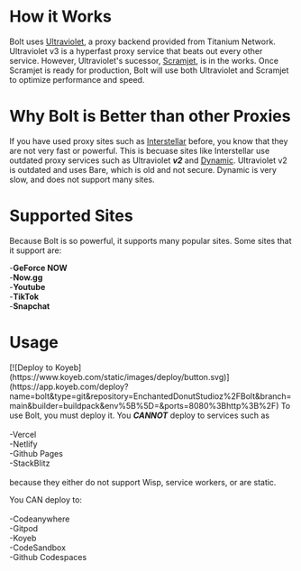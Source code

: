 <h1>
  <b>
    How it Works
  </b>
</h1>
<p>
  Bolt uses <a href="https://github.com/titaniumnetwork-dev/Ultraviolet">Ultraviolet</a>, a proxy backend provided from Titanium Network. Ultraviolet v3 is a hyperfast proxy service that beats out every other service. However, Ultraviolet's sucessor, <a href="https://github.com/MercuryWorkshop/scramjet">Scramjet</a>, is in the works. Once Scramjet is ready for production, Bolt will use both Ultraviolet and Scramjet to optimize performance and speed.
</p>
<h1>
  <b>
    Why Bolt is Better than other Proxies
  </b>
</h1>
<p>
  If you have used proxy sites such as <a href="https://github.com/UseInterstellar/Interstellar">Interstellar</a> before, you know that they are not very fast or powerful. This is becuase sites like Interstellar use outdated proxy services such as Ultraviolet <b><i>v2</i></b> and <a href="https://github.com/NebulaServices/Dynamic">Dynamic</a>. Ultraviolet v2 is outdated and uses Bare, which is old and not secure. Dynamic is very slow, and does not support many sites.
</p>
<h1>
  <b>
    Supported Sites
  </b>
</h1>
<p>
  Because Bolt is so powerful, it supports many popular sites. Some sites that it support are:

  -<b>GeForce NOW</b><br>
  -<b>Now.gg</b><br>
  -<b>Youtube</b><br>
  -<b>TikTok</b><br>
  -<b>Snapchat</b><br>
</p>
<h1>
  <b>
    Usage
  </b>
</h1>
<p>
  [![Deploy to Koyeb](https://www.koyeb.com/static/images/deploy/button.svg)](https://app.koyeb.com/deploy?name=bolt&type=git&repository=EnchantedDonutStudioz%2FBolt&branch=main&builder=buildpack&env%5B%5D=&ports=8080%3Bhttp%3B%2F)
  To use Bolt, you must deploy it. You <b><i>CANNOT</i></b> deploy to services such as <br><br>
  -Vercel<br>
  -Netlify<br>
  -Github Pages<br>
  -StackBlitz<br><br>
  because they either do not support Wisp, service workers, or are static.<br>

  You CAN deploy to:<br><br>
  -Codeanywhere<br>
  -Gitpod<br>
  -Koyeb<br>
  -CodeSandbox<br>
  -Github Codespaces<br>
</p>
